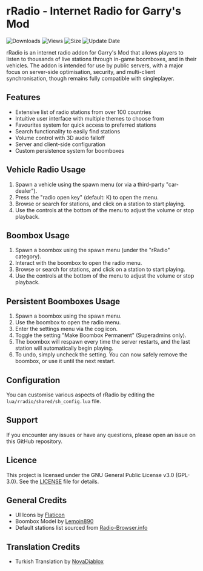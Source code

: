 # rRadio - Internet Radio for Garry's Mod

![Downloads](https://img.shields.io/steam/downloads/3318060741?style=for-the-badge&color=00adb5) ![Views](https://img.shields.io/steam/views/3318060741?style=for-the-badge&color=ff5719) ![Size](https://img.shields.io/steam/size/3318060741?style=for-the-badge&color=2ea043) ![Update Date](https://img.shields.io/steam/update-date/3318060741?style=for-the-badge&color=515de9)

rRadio is an internet radio addon for Garry's Mod that allows players to listen to thousands of live stations through in-game boomboxes, and in their vehicles. The addon is intended for use by public servers, with a major focus on server-side optimisation, security, and multi-client synchronisation, though remains fully compatible with singleplayer.

## Features

- Extensive list of radio stations from over 100 countries
- Intuitive user interface with multiple themes to choose from
- Favourites system for quick access to preferred stations
- Search functionality to easily find stations
- Volume control with 3D audio falloff
- Server and client-side configuration
- Custom persistence system for boomboxes

## Vehicle Radio Usage

1. Spawn a vehicle using the spawn menu (or via a third-party "car-dealer").
2. Press the "radio open key" (default: K) to open the menu.
3. Browse or search for stations, and click on a station to start playing.
4. Use the controls at the bottom of the menu to adjust the volume or stop playback.

## Boombox Usage

1. Spawn a boombox using the spawn menu (under the "rRadio" category).
2. Interact with the boombox to open the radio menu.
3. Browse or search for stations, and click on a station to start playing.
4. Use the controls at the bottom of the menu to adjust the volume or stop playback.

## Persistent Boomboxes Usage

1. Spawn a boombox using the spawn menu.
2. Use the boombox to open the radio menu.
3. Enter the settings menu via the cog icon.
4. Toggle the setting "Make Boombox Permanent" (Superadmins only).
5. The boombox will respawn every time the server restarts, and the last station will automatically begin playing.
6. To undo, simply uncheck the setting. You can now safely remove the boombox, or use it until the next restart.

## Configuration

You can customise various aspects of rRadio by editing the `lua/rradio/shared/sh_config.lua` file.

## Support

If you encounter any issues or have any questions, please open an issue on this GitHub repository.

## Licence

This project is licensed under the GNU General Public License v3.0 (GPL-3.0). See the [LICENSE](https://github.com/charles-mills/rRadio/blob/main/LICENSE) file for details.

## General Credits

- UI Icons by [Flaticon](https://www.flaticon.com/uicons/)
- Boombox Model by [Lemoin890](https://sketchfab.com/3d-models/90s-style-boombox-radio-low-poly-ripped-db9105533ca54470b74c48d3e3a62b49)
- Default stations list sourced from [Radio-Browser.info](https://www.radio-browser.info/)

## Translation Credits

- Turkish Translation by [NovaDiablox](https://github.com/NovaDiablox) 
